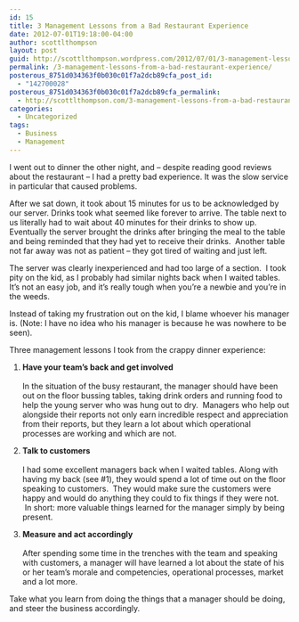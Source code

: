 ```yaml
---
id: 15
title: 3 Management Lessons from a Bad Restaurant Experience
date: 2012-07-01T19:18:00-04:00
author: scottlthompson
layout: post
guid: http://scottlthompson.wordpress.com/2012/07/01/3-management-lessons-from-a-bad-restaurant-experience
permalink: /3-management-lessons-from-a-bad-restaurant-experience/
posterous_8751d034363f0b030c01f7a2dcb89cfa_post_id:
  - "142700028"
posterous_8751d034363f0b030c01f7a2dcb89cfa_permalink:
  - http://scottlthompson.com/3-management-lessons-from-a-bad-restaurant-ex
categories:
  - Uncategorized
tags:
  - Business
  - Management
---
```

I went out to dinner the other night, and &ndash; despite reading good reviews about the restaurant &ndash; I had a pretty bad experience. It was the slow service in particular that caused problems.

After we sat down, it took about 15 minutes for us to be acknowledged by our server. Drinks took what seemed like forever to arrive. The table next to us literally had to wait about 40 minutes for their drinks to show up. Eventually the server brought the drinks after bringing the meal to the table and being reminded that they had yet to receive their drinks.&nbsp; Another table not far away was not as patient &ndash; they got tired of waiting and just left.</p> 

The server was clearly inexperienced and had too large of a section.&nbsp; I took pity on the kid, as I probably had similar nights back when I waited tables. It&rsquo;s not an easy job, and it&rsquo;s really tough when you&rsquo;re a newbie and you&rsquo;re in the weeds.</p> 

Instead of taking my frustration out on the kid, I blame whoever his manager is. (Note: I have no idea who his manager is because he was nowhere to be seen).</p> 

Three management lessons I took from the crappy dinner experience:</p> 

  1. <span><strong>Have your team&rsquo;s back and get involved</strong><br /></span>  
    In the situation of the busy restaurant, the manager should have been out on the floor bussing tables, taking drink orders and running food to help the young server who was hung out to dry.&nbsp; Managers who help out alongside their reports not only earn incredible respect and appreciation from their reports, but they learn a lot about which operational processes are working and which are not.


  2. <span><strong>Talk to customers</strong><br /></span>  
    I had some excellent managers back when I waited tables. Along with having my back (see #1), they would spend a lot of time out on the floor speaking to customers.&nbsp; They would make sure the customers were happy and would do anything they could to fix things if they were not. &nbsp;In short: more valuable things learned for the manager simply by being present.


  3. <span><strong>Measure and act accordingly</strong><br /></span>  
    After spending some time in the trenches with the team and speaking with customers, a manager will have learned a lot about the state of his or her team&rsquo;s morale and competencies, operational processes, market and a lot more.

Take what you learn from doing the things that a manager should be doing, and steer the business accordingly.&nbsp;

&nbsp;

&nbsp;